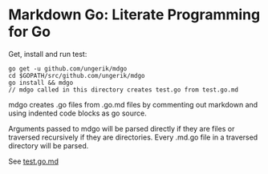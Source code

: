Markdown Go: Literate Programming for Go
========================================

Get, install and run test:

	go get -u github.com/ungerik/mdgo
	cd $GOPATH/src/github.com/ungerik/mdgo
	go install && mdgo
	// mdgo called in this directory creates test.go from test.go.md

mdgo creates .go files from .go.md files by commenting out markdown
and using indented code blocks as go source.

Arguments passed to mdgo will be parsed directly if they are files
or traversed recursively if they are directories.
Every .md.go file in a traversed directory will be parsed.

See [test.go.md](https://github.com/ungerik/mdgo/blob/master/test.go.md)
